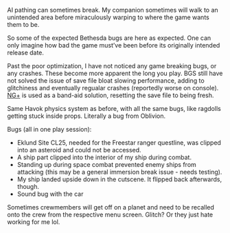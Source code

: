 AI pathing can sometimes break. My companion sometimes will walk to an unintended area before miraculously warping to where the game wants them to be.

So some of the expected Bethesda bugs are here as expected. One can only imagine how bad the game must’ve been before its originally intended release date.

Past the poor optimization, I have not noticed any game breaking bugs, or any crashes.
	These become more apparent the long you play. BGS still have not solved the issue of save file bloat slowing performance, adding to glitchiness and eventually regualar crashes (reportedly worse on console). [NG+](../Gameplay_Systems/NG+.md) is used as a band-aid solution, resetting the save file to being fresh.

Same Havok physics system as before, with all the same bugs, like ragdolls getting stuck inside props. Literally a bug from Oblivion.

Bugs (all in one play session):
+ Eklund Site CL25, needed for the Freestar ranger questline, was clipped into an asteroid and could not be accessed.
+ A ship part clipped into the interior of my ship during combat.
+ Standing up during space combat prevented enemy ships from attacking (this may be a general immersion break issue - needs testing).
+ My ship landed upside down in the cutscene. It flipped back afterwards, though.
+ Sound bug with the car

Sometimes crewmembers will get off on a planet and need to be recalled onto the crew from the respective menu screen. Glitch? Or they just hate working for me lol.
